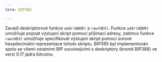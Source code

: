 ```yaml
---
term: BIP385

---
```

Zavádí deskriptorové funkce `addr(ADDR)` a `raw(HEX)`. Funkce `addr(ADDR)` umožňuje popsat výstupní skript pomocí přijímací adresy, zatímco funkce `raw(HEX)` umožňuje specifikovat výstupní skript pomocí surové hexadecimální reprezentace tohoto skriptu. BIP385 byl implementován spolu se všemi ostatními BIP souvisejícími s deskriptory (kromě BIP386) ve verzi 0.17 jádra bitcoinu.